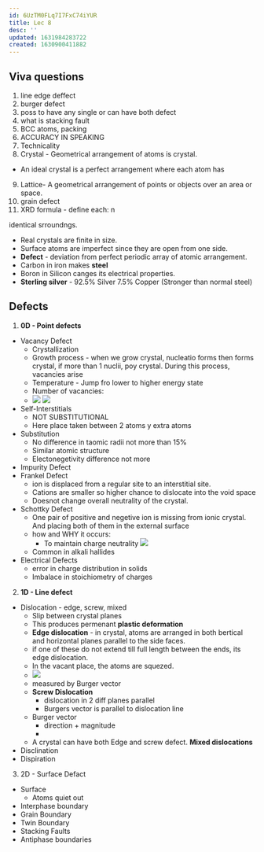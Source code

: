 ```yaml
---
id: 6UzTM0FLq7I7FxC74iYUR
title: Lec 8
desc: ''
updated: 1631984283722
created: 1630900411882
---
```


## Viva questions
1. line edge deffect
2. burger defect
3. poss to have any single or can have both defect
4. what is stacking fault
5. BCC atoms, packing
6. ACCURACY IN SPEAKING
7. Technicality
8. Crystal - Geometrical arrangement of atoms is crystal.
* An ideal crystal is a perfect arrangement where each atom has
9. Lattice- A geometrical arrangement of points or objects over an area or space.
10. grain defect
11. XRD formula - define each: n

 identical srroundngs.
* Real crystals are finite in size.
* Surface atoms are imperfect since they are open from one side.
* **Defect** - deviation from perfect periodic array of atomic arrangement.
*  Carbon in iron makes **steel**
* Boron in Silicon canges its electrical properties.
* **Sterling silver** - 92.5% Silver 7.5% Copper (Stronger than normal steel)
## Defects
1. **0D - Point defects**
* Vacancy Defect
    * Crystallization
    * Growth process - when we grow crystal, nucleatio   forms then forms crystal, if more than 1 nuclii, poy crystal. During this process, vacancies arise
    * Temperature - Jump fro lower to higher energy state
    * Number of vacancies: 
     * ![](/assets/images/2021-09-18-17-35-51.png)
     ![](/assets/images/2021-09-18-17-53-18.png)
* Self-Interstitials
    * NOT SUBSTITUTIONAL
    * Here place taken between 2 atoms y extra atoms
* Substitution
    * No difference in taomic radii not more than 15%
    * Similar atomic structure
    * Electonegetivity difference not more
* Impurity Defect
* Frankel Defect
    * ion is displaced from a regular site to an interstitial site.
    * Cations are smaller so higher chance to dislocate into the void space
    * Doesnot change overall neutrality of the crystal.
* Schottky Defect
    * One pair of positive and negetive ion is missing from ionic crystal. And placing both of them in the external surface
    * how and WHY it occurs: 
        * To maintain charge neutrality
        ![](/assets/images/2021-09-18-18-05-42.png)
    * Common in alkali hallides
* Electrical Defects
    * error in charge distribution in solids 
    * Imbalace in stoichiometry of charges
2. **1D - Line defect**
* Dislocation - edge, screw, mixed
    * Slip between crystal planes
    * This produces permenant **plastic deformation**
    * **Edge dislocation** - in crystal, atoms are arranged in both bertical and horizontal planes parallel to the side faces.
    * if one of these do not extend till full length between the ends, its edge dislocation.
    * In the vacant place, the atoms are 
    squezed.
    * ![](/assets/images/2021-09-18-19-00-44.png)
    * measured by Burger vector
    * **Screw Dislocation** 
        * dislocation in 2 diff planes parallel
        * Burgers vector is parallel to dislocation line
    * Burger vector 
        * direction + magnitude
        * 
    * A crystal can have both Edge and screw defect. **Mixed dislocations**
* Disclination
* Dispiration
3. 2D - Surface Defact
* Surface
    * Atoms quiet out 
* Interphase boundary
* Grain Boundary
* Twin Boundary
* Stacking Faults
* Antiphase boundaries
